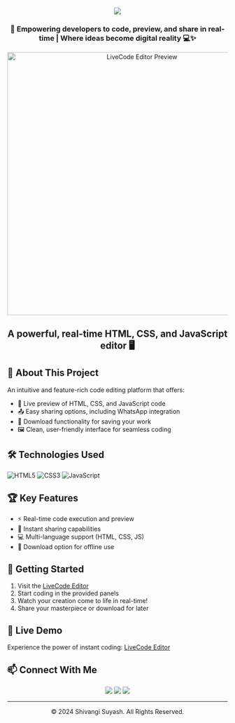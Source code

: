 <h1 align="center">
  <img src="https://readme-typing-svg.herokuapp.com/?lines=LiveCode+Editor;Code,+Share,+Create;By+Shivangi+Suyash&center=true&size=30">
</h1>

<h3 align="center">🚀 Empowering developers to code, preview, and share in real-time | Where ideas become digital reality 💻✨</h3>

<p align="center">
  <img src="https://github.com/user-attachments/assets/9a9a18c5-ede6-4fdd-a02c-a23df1aaf5c2" width="600" alt="LiveCode Editor Preview">
</p>

<h2 align="center">A powerful, real-time HTML, CSS, and JavaScript editor 🖥️</h2>

## 🌟 About This Project

An intuitive and feature-rich code editing platform that offers:

- 🎨 Live preview of HTML, CSS, and JavaScript code
- 📤 Easy sharing options, including WhatsApp integration
- 💾 Download functionality for saving your work
- 🖼️ Clean, user-friendly interface for seamless coding

## 🛠️ Technologies Used

![HTML5](https://img.shields.io/badge/-HTML5-E34F26?style=flat-square&logo=html5&logoColor=white)
![CSS3](https://img.shields.io/badge/-CSS3-1572B6?style=flat-square&logo=css3)
![JavaScript](https://img.shields.io/badge/-JavaScript-F7DF1E?style=flat-square&logo=javascript&logoColor=black)

## 🏆 Key Features

- ⚡ Real-time code execution and preview
- 🔗 Instant sharing capabilities
- 💻 Multi-language support (HTML, CSS, JS)
- 💾 Download option for offline use

## 🚀 Getting Started

1. Visit the [LiveCode Editor](https://shivangi10-10.github.io/code-editor/)
2. Start coding in the provided panels
3. Watch your creation come to life in real-time!
4. Share your masterpiece or download for later

## 🔗 Live Demo

Experience the power of instant coding: [LiveCode Editor](https://shivangi10-10.github.io/code-editor/)

## 📫 Connect With Me

<p align="center">
  <a href="https://www.linkedin.com/in/shivangi-suyash-05a484259/"><img src="https://img.shields.io/badge/-LinkedIn-0077B5?style=for-the-badge&logo=linkedin&logoColor=white"/></a>
  <a href="https://github.com/Shivangi10-10"><img src="https://img.shields.io/badge/-GitHub-181717?style=for-the-badge&logo=github"/></a>
  <a href="https://shivangi-ivory.vercel.app/"><img src="https://img.shields.io/badge/-Portfolio-000000?style=for-the-badge&logo=vercel&logoColor=white"/></a>
</p>



---

<p align="center">
  © 2024 Shivangi Suyash. All Rights Reserved.
</p>
